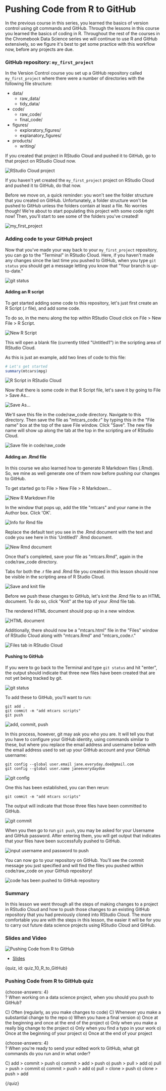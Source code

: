 # Pushing Code from R to GitHub

In the previous course in this series, you learned the basics of version control using git commands and GitHub. Through the lessons in this course you learned the basics of coding in R. Throughout the rest of the courses in the Chromebook Data Science series we will continue to use R and GitHub extensively, so we figure it's best to get some practice with this workflow now, before any projects are due.

### GitHub repository: `my_first_project`

In the Version Control course you set up a GitHub repository called `my_first_project` where there were a number of directories with the following file structure:

* data/
  * raw_data/
  * tidy_data/
* code/
  * raw_code/
  * final_code/
* figures/
  * exploratory_figures/
  * explanatory_figures/
* products/
  * writing/
  
If you created that project in RStudio Cloud and pushed it to GitHub, go to that project on RStudio Cloud now. 

![RStudio Cloud project](images/10_R_to_GitHub/10_R_R_to_GitHub-2.png) 

If you haven't yet created the `my_first_project` project on RStudio Cloud and pushed it to GitHub, do that now. 

Before we move on, a quick reminder: you won't see the folder structure that you created on GitHub. Unfortunately, a folder structure won't be pushed to GitHub unless the folders contain at least a file. No worries though! We're about to start populating this project with some code right now! Then, you'll start to see some of the folders you've created!

![`my_first_project`](images/10_R_to_GitHub/10_R_R_to_GitHub-3.png)
  
### Adding code to your GitHub project

Now that you've made your way back to your `my_first_project` repository, you can go to the "Terminal" in RStudio Cloud. Here, if you haven't made any changes since the last time you pushed to GitHub, when you type `git status` you should get a message letting you know that "Your branch is up-to-date."

![`git status`](images/10_R_to_GitHub/10_R_R_to_GitHub-4.png)

#### Adding an R script

To get started adding some code to this repository, let's just first create an R Script (.r file), and add some code.

To do so, in the menu along the top within RStudio Cloud click on File > New File > R Script.

![New R Script](images/10_R_to_GitHub/10_R_R_to_GitHub-5.png) 

This will open a blank file (currently titled "Untitled1") in the scripting area of RStudio Cloud. 

As this is just an example, add two lines of code to this file:

```r
# Let's get started 
summary(mtcars$mpg)
```

![R Script in RStudio Cloud](images/10_R_to_GitHub/10_R_R_to_GitHub-6.png) 

Now that there is some code in that R Script file, let's save it by going to File > Save As...

![Save As...](images/10_R_to_GitHub/10_R_R_to_GitHub-7.png) 

We'll save this file in the code/raw_code directory.  Navigate to this directory. Then save the file as "mtcars_code.r" by typing this in the "File name" box at the top of the save File window. Click "Save". The new file name will show up along the tab at the top in the scripting are of RStudio Cloud.

![Save file in code/raw_code](images/10_R_to_GitHub/10_R_R_to_GitHub-8.png) 


#### Adding an .Rmd file

In this course we also learned how to generate R Markdown files (.Rmd). So, we mine as well generate one of them now before pushing our changes to GitHub. 

To get started go to File > New File > R Markdown...

![New R Markdown File](images/10_R_to_GitHub/10_R_R_to_GitHub-9.png) 


In the window that pops up, add the title "mtcars" and your name in the Author box. Click 'OK'.

![Info for Rmd file](images/10_R_to_GitHub/10_R_R_to_GitHub-10.png) 

Replace the default text you see in the .Rmd document with the text and code you see here in this 'Untitled1' .Rmd document.

![New Rmd document](images/10_R_to_GitHub/10_R_R_to_GitHub-11.png) 

Once that's completed, save your file as "mtcars.Rmd", again in the code/raw_code directory. 

Tabs for both the .r file and .Rmd file you created in this lesson should now be visible in the scripting area of R Studio Cloud. 

![Save and knit file](images/10_R_to_GitHub/10_R_R_to_GitHub-12.png) 

Before we push these changes to GitHub, let's knit the .Rmd file to an HTML document. To do so, click "Knit" at the top of your .Rmd file tab.

The rendered HTML document should pop up in a new window.

![HTML document](images/10_R_to_GitHub/10_R_R_to_GitHub-13.png) 

Additionally, there should now be a "mtcars.html" file in the "Files" window of RStudio Cloud along with "mtcars.Rmd" and "mtcars_code.r."

![Files tab in RStudio Cloud](images/10_R_to_GitHub/10_R_R_to_GitHub-14.png) 

#### Pushing to GitHub

If you were to go back to the Terminal and type `git status` and hit "enter", the output should indicate that three new files have been created that are not yet being tracked by git. 

![`git status`](images/10_R_to_GitHub/10_R_R_to_GitHub-15.png) 


To add these to GitHub, you'll want to run:

```
git add .
git commit -m "add mtcars scripts"
git push
```

![add, commit, push](images/10_R_to_GitHub/10_R_R_to_GitHub-16.png) 


In this process, however, git may ask you who you are. It will tell you that you have to configure your GitHub identity, using commands similar to these, but where you replace the email address and username below with the email address used to set up your GitHub account and your GitHub username:

```
git config --global user.email jane.everyday.doe@gmail.com
git config --global user.name janeeverydaydoe
```

![git config](images/10_R_to_GitHub/10_R_R_to_GitHub-17.png) 


One this has been established, you can then rerun:

```
git commit -m "add mtcars scripts"
```
The output will indicate that those three files have been committed to GitHub.

![`git commit`](images/10_R_to_GitHub/10_R_R_to_GitHub-18.png) 


When you then go to run `git push`, you may be asked for your Username and GitHub password. After entering them, you will get output that indicates that your files have been successfully pushed to GitHub.

![input username and password to push](images/10_R_to_GitHub/10_R_R_to_GitHub-19.png) 

You can now go to your repository on GitHub. You'll see the commit message you just specified and will find the files you pushed within code/raw_code on your GitHub repository!

![code has been pushed to GitHub repository](images/10_R_to_GitHub/10_R_R_to_GitHub-20.png)

### Summary

In this lesson we went through all the steps of making changes to a project in RStudio Cloud and how to push those changes to an existing GitHub repository that you had previously cloned into RStudio Cloud. The more comfortable you are with the steps in this lesson, the easier it will be for you to carry out future data science projects using RStudio Cloud and GitHub.

### Slides and Video

![Pushing Code from R to GitHub](https://www.youtube.com/watch?v=6iFEa-L40pM)

* [Slides](https://docs.google.com/presentation/d/1nNKiebsQieBUr645KDfMmbBFr26J2HQ0FAFH8WuSBQQ/edit?usp=sharing)

{quiz, id: quiz_10_R_to_GitHub}
   
### Pushing Code from R to GitHub quiz
   
{choose-answers: 4}  
? When working on a data science project, when you should you push to GitHub?

C) Often (regularly, as you make changes to code)
C) Whenever you make a substantial change to the repo
o) When you have a final version
o) Once at the beginning and once at the end of the project
o) Only when you make a really big change to the project
o) Only when you find a typo in your work
o) Once at the beginning of your project
o) Once at the end of your project

{choose-answers: 4}  
? When you're ready to send your edited work to GitHub, what git commands do you run and in what order?

C) add > commit > push
o) commit > add > push
o) push > pull > add
o) pull > push > commit
o) commit > push > add
o) pull > clone > push
o) clone > push > add

{/quiz}
